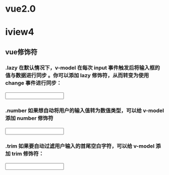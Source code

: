 # vue2.0
# iview4

## vue修饰符
### .lazy 在默认情况下，v-model 在每次 input 事件触发后将输入框的值与数据进行同步 。你可以添加 lazy 修饰符，从而转变为使用 change 事件进行同步：
#### <!-- 在“change”时而非“input”时更新 -->
#### <input v-model.lazy="msg" >

### .number 如果想自动将用户的输入值转为数值类型，可以给 v-model 添加 number 修饰符
#### <input v-model.number="age" type="number">

### .trim 如果要自动过滤用户输入的首尾空白字符，可以给 v-model 添加 trim 修饰符：
#### <input v-model.trim='trim'>

